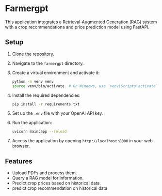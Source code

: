 # Farmergpt 

This application integrates a Retrieval-Augmented Generation (RAG) system with a crop recommendationa and price prediction model using FastAPI.

## Setup

1. Clone the repository.
2. Navigate to the `farmergpt` directory.
3. Create a virtual environment and activate it:
    ```bash
    python -m venv venv
    source venv/bin/activate  # On Windows, use `venv\Scripts\activate`
    ```
4. Install the required dependencies:
    ```bash
    pip install -r requirements.txt
    ```
5. Set up the `.env` file with your OpenAI API key.

6. Run the application:
    ```bash
    uvicorn main:app --reload
    ```

7. Access the application by opening `http://localhost:8000` in your web browser.

## Features

- Upload PDFs and process them.
- Query a RAG model for information.
- Predict crop prices based on historical data.
- predict crop recommendation on historical data

